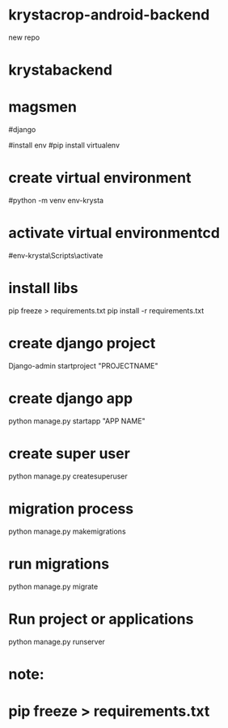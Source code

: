 # krystacrop-android-backend
new repo
# krystabackend

# magsmen
#django

#install env
#pip install virtualenv
# create virtual environment
#python -m venv env-krysta

# activate virtual environmentcd
#env-krysta\Scripts\activate
 
 
# install libs
pip freeze > requirements.txt 
pip install -r requirements.txt

# create django  project
Django-admin startproject "PROJECTNAME"

# create django app 
python manage.py startapp "APP NAME"

# create super user 
python manage.py createsuperuser
# migration process 
python manage.py makemigrations 

# run migrations 
python manage.py migrate 

# Run project or applications
python manage.py runserver

# note:
# pip freeze > requirements.txt 


<!-- {"orderslist":[{"ProductQuantity":36,"TimeStr":"22:57","Address":"gghgg","ProductName":"ARROW_40×250 ML","TransporterName":"AMMA ROAD CARRIERS","AddedTime":"2023-10-30T12:28:36Z","UpdatedTime":"2023-10-30T12:28:36Z","OrdersId":0,"DateStr":"02-11-2023","DealerName":"RAVIKIRAN AGENCIES-Adoni_L0245"},{"ProductQuantity":58,"TimeStr":"22:57","Address":"gghgg","ProductName":"ARROW_50×100 ML","TransporterName":"AMMA ROAD CARRIERS","AddedTime":"2023-10-30T12:28:36Z","UpdatedTime":"2023-10-30T12:28:36Z","OrdersId":0,"DateStr":"02-11-2023","DealerName":"RAVIKIRAN AGENCIES-Adoni_L0245"}]} -->